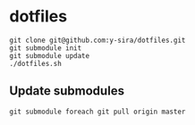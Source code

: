 # dotfiles

```
git clone git@github.com:y-sira/dotfiles.git
git submodule init
git submodule update
./dotfiles.sh
```

## Update submodules

```
git submodule foreach git pull origin master
```
